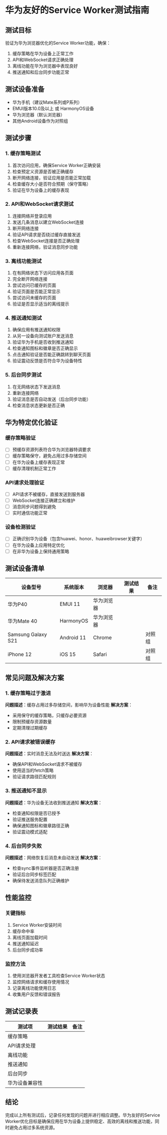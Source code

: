 # 华为友好的Service Worker测试指南

## 测试目标
验证为华为浏览器优化的Service Worker功能，确保：
1. 缓存策略在华为设备上正常工作
2. API和WebSocket请求正确处理
3. 离线功能在华为浏览器中表现良好
4. 推送通知和后台同步功能正常

## 测试设备准备
- 华为手机（建议Mate系列或P系列）
- EMUI版本10.0及以上 或 HarmonyOS设备
- 华为浏览器（默认浏览器）
- 其他Android设备作为对照组

## 测试步骤

### 1. 缓存策略测试
1. 首次访问应用，确保Service Worker正确安装
2. 检查预定义资源是否被正确缓存
3. 断开网络连接，验证应用是否能正常加载
4. 检查缓存大小是否符合预期（保守策略）
5. 验证在华为设备上的缓存表现

### 2. API和WebSocket请求测试
1. 连接网络并登录应用
2. 发送几条消息以建立WebSocket连接
3. 断开网络连接
4. 验证API请求是否绕过缓存直接发送
5. 检查WebSocket连接是否正确处理
6. 重新连接网络，验证消息同步功能

### 3. 离线功能测试
1. 在有网络状态下访问应用各页面
2. 完全断开网络连接
3. 尝试访问已缓存的页面
4. 验证页面是否能正常显示
5. 尝试访问未缓存的页面
6. 验证是否显示适当的离线提示

### 4. 推送通知测试
1. 确保应用有推送通知权限
2. 从另一设备向测试账户发送消息
3. 验证华为手机是否收到推送通知
4. 检查通知图标和徽章是否正确显示
5. 点击通知验证是否能正确跳转到聊天页面
6. 验证震动反馈是否符合华为设备特性

### 5. 后台同步测试
1. 在无网络状态下发送消息
2. 重新连接网络
3. 验证消息是否自动发送（后台同步功能）
4. 检查消息状态更新是否正确

## 华为特定优化验证

### 缓存策略验证
- [ ] 预缓存资源列表符合华为浏览器特调要求
- [ ] 缓存策略保守，避免占用过多存储空间
- [ ] 在华为设备上缓存表现正常
- [ ] 缓存清理机制正常工作

### API请求处理验证
- [ ] API请求不被缓存，直接发送到服务器
- [ ] WebSocket连接正确建立和维护
- [ ] 消息同步问题得到避免
- [ ] 实时通信功能正常

### 设备检测验证
- [ ] 正确识别华为设备（包含huawei、honor、huaweibrowser关键字）
- [ ] 在华为设备上应用特定优化
- [ ] 在非华为设备上保持通用策略

## 测试设备清单

| 设备型号 | 系统版本 | 浏览器 | 测试结果 | 备注 |
|---------|---------|--------|---------|------|
| 华为P40 | EMUI 11 | 华为浏览器 |         |      |
| 华为Mate 40 | HarmonyOS | 华为浏览器 |         |      |
| Samsung Galaxy S21 | Android 11 | Chrome |         | 对照组 |
| iPhone 12 | iOS 15 | Safari |         | 对照组 |

## 常见问题及解决方案

### 1. 缓存策略过于激进
**问题描述**：缓存占用过多存储空间，影响华为设备性能
**解决方案**：
- 采用保守的缓存策略，只缓存必要资源
- 限制预缓存资源数量
- 定期清理过期缓存

### 2. API请求被错误缓存
**问题描述**：实时消息无法及时送达
**解决方案**：
- 确保API和WebSocket请求不被缓存
- 使用适当的fetch策略
- 验证请求路径匹配规则

### 3. 推送通知不显示
**问题描述**：华为设备无法收到推送通知
**解决方案**：
- 检查通知权限是否已授予
- 验证推送服务配置
- 确保通知图标和徽章路径正确
- 验证震动模式适配

### 4. 后台同步失败
**问题描述**：网络恢复后消息未自动发送
**解决方案**：
- 检查sync事件监听器是否正确注册
- 验证后台同步标签匹配
- 确保待发送消息队列正确维护

## 性能监控

### 关键指标
1. Service Worker安装时间
2. 缓存命中率
3. 离线页面加载时间
4. 推送通知延迟
5. 后台同步成功率

### 监控方法
1. 使用浏览器开发者工具检查Service Worker状态
2. 监控网络请求和缓存使用情况
3. 记录离线功能使用日志
4. 收集用户反馈和错误报告

## 测试记录表

| 测试项 | 测试结果 | 备注 |
|--------|----------|------|
| 缓存策略 |          |      |
| API请求处理 |          |      |
| 离线功能 |          |      |
| 推送通知 |          |      |
| 后台同步 |          |      |
| 华为设备兼容性 |          |      |

## 结论
完成以上所有测试后，记录任何发现的问题并进行相应调整。华为友好的Service Worker优化目标是确保应用在华为设备上提供稳定、高效的离线和推送功能，同时避免占用过多系统资源。